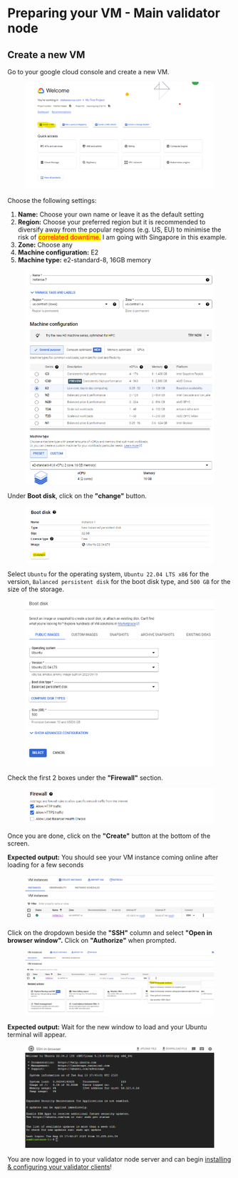 # Preparing your VM - Main validator node

## Create a new VM

Go to your google cloud console and create a new VM.

<figure><img src="../.gitbook/assets/image (2).png" alt=""><figcaption></figcaption></figure>

Choose the following settings:

1. **Name:** Choose your own name or leave it as the default setting
2. **Region:** Choose your preferred region but it is recommended to diversify away from the popular regions (e.g. US, EU) to minimise the risk of <mark style="color:red;">correlated downtime.</mark> I am going with Singapore in this example.
3. **Zone:** Choose any
4. **Machine configuration:** E2
5. **Machine type:** e2-standard-8, 16GB memory

<figure><img src="../.gitbook/assets/image (62).png" alt=""><figcaption></figcaption></figure>

&#x20;Under **Boot disk**, click on the **"change"** button.

<figure><img src="../.gitbook/assets/image (4).png" alt=""><figcaption></figcaption></figure>

Select `Ubuntu` for the operating system, `Ubuntu 22.04 LTS x86` for the version, `Balanced persistent disk` for the boot disk type, and `500 GB` for the size of the storage.

<figure><img src="../.gitbook/assets/image (63).png" alt=""><figcaption></figcaption></figure>

Check the first 2 boxes under the **"Firewall"** section.

<figure><img src="../.gitbook/assets/image (64).png" alt=""><figcaption></figcaption></figure>

Once you are done, click on the **"Create"** button at the bottom of the screen.

**Expected output:** You should see your VM instance coming online after loading for a few seconds

<figure><img src="../.gitbook/assets/image (6).png" alt=""><figcaption></figcaption></figure>

&#x20;Click on the dropdown beside the **"SSH"** column and select **"Open in browser window".** Click on **"Authorize"** when prompted.

<figure><img src="../.gitbook/assets/image (7).png" alt=""><figcaption></figcaption></figure>

**Expected output:** Wait for the new window to load and your Ubuntu terminal will appear.

<figure><img src="../.gitbook/assets/image (8).png" alt=""><figcaption></figcaption></figure>

You are now logged in to your validator node server and can begin [installing & configuring your validator clients](broken-reference)!
